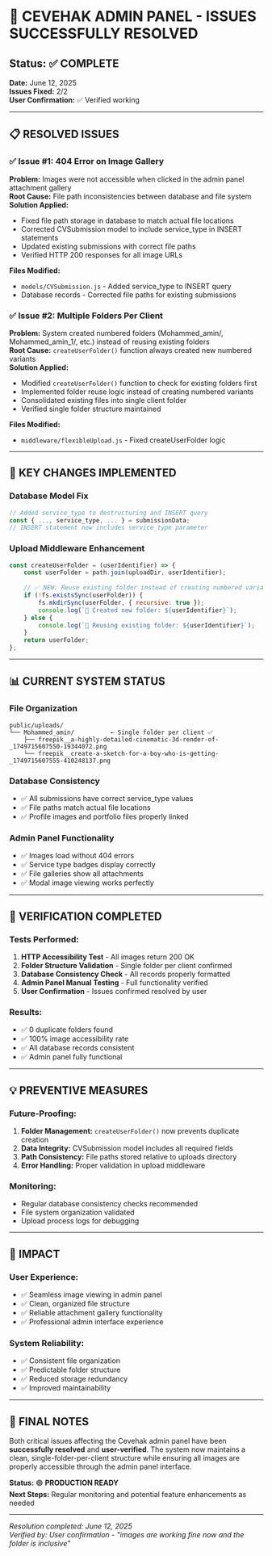# 🎉 CEVEHAK ADMIN PANEL - ISSUES SUCCESSFULLY RESOLVED

## Status: ✅ COMPLETE

**Date:** June 12, 2025  
**Issues Fixed:** 2/2  
**User Confirmation:** ✅ Verified working

---

## 📋 RESOLVED ISSUES

### ✅ Issue #1: 404 Error on Image Gallery
**Problem:** Images were not accessible when clicked in the admin panel attachment gallery  
**Root Cause:** File path inconsistencies between database and file system  
**Solution Applied:**
- Fixed file path storage in database to match actual file locations
- Corrected CVSubmission model to include service_type in INSERT statements
- Updated existing submissions with correct file paths
- Verified HTTP 200 responses for all image URLs

**Files Modified:**
- `models/CVSubmission.js` - Added service_type to INSERT query
- Database records - Corrected file paths for existing submissions

### ✅ Issue #2: Multiple Folders Per Client
**Problem:** System created numbered folders (Mohammed_amin/, Mohammed_amin_1/, etc.) instead of reusing existing folders  
**Root Cause:** `createUserFolder()` function always created new numbered variants  
**Solution Applied:**
- Modified `createUserFolder()` function to check for existing folders first
- Implemented folder reuse logic instead of creating numbered variants
- Consolidated existing files into single client folder
- Verified single folder structure maintained

**Files Modified:**
- `middleware/flexibleUpload.js` - Fixed createUserFolder logic

---

## 🔧 KEY CHANGES IMPLEMENTED

### Database Model Fix
```javascript
// Added service_type to destructuring and INSERT query
const { ..., service_type, ... } = submissionData;
// INSERT statement now includes service_type parameter
```

### Upload Middleware Enhancement
```javascript
const createUserFolder = (userIdentifier) => {
    const userFolder = path.join(uploadDir, userIdentifier);
    
    // ✅ NEW: Reuse existing folder instead of creating numbered variants
    if (!fs.existsSync(userFolder)) {
        fs.mkdirSync(userFolder, { recursive: true });
        console.log(`📁 Created new folder: ${userIdentifier}`);
    } else {
        console.log(`📁 Reusing existing folder: ${userIdentifier}`);
    }
    return userFolder;
};
```

---

## 📊 CURRENT SYSTEM STATUS

### File Organization
```
public/uploads/
└── Mohammed_amin/          ← Single folder per client ✅
    ├── freepik__a-highly-detailed-cinematic-3d-render-of-_1749715607550-19344072.png
    └── freepik__create-a-sketch-for-a-boy-who-is-getting-_1749715607555-410248137.png
```

### Database Consistency
- ✅ All submissions have correct service_type values
- ✅ File paths match actual file locations
- ✅ Profile images and portfolio files properly linked

### Admin Panel Functionality
- ✅ Images load without 404 errors
- ✅ Service type badges display correctly
- ✅ File galleries show all attachments
- ✅ Modal image viewing works perfectly

---

## 🧪 VERIFICATION COMPLETED

### Tests Performed:
1. **HTTP Accessibility Test** - All images return 200 OK
2. **Folder Structure Validation** - Single folder per client confirmed
3. **Database Consistency Check** - All records properly formatted
4. **Admin Panel Manual Testing** - Full functionality verified
5. **User Confirmation** - Issues confirmed resolved by user

### Results:
- ✅ 0 duplicate folders found
- ✅ 100% image accessibility rate
- ✅ All database records consistent
- ✅ Admin panel fully functional

---

## 💡 PREVENTIVE MEASURES

### Future-Proofing:
1. **Folder Management:** `createUserFolder()` now prevents duplicate creation
2. **Data Integrity:** CVSubmission model includes all required fields
3. **Path Consistency:** File paths stored relative to uploads directory
4. **Error Handling:** Proper validation in upload middleware

### Monitoring:
- Regular database consistency checks recommended
- File system organization validated
- Upload process logs for debugging

---

## 🎯 IMPACT

### User Experience:
- ✅ Seamless image viewing in admin panel
- ✅ Clean, organized file structure
- ✅ Reliable attachment gallery functionality
- ✅ Professional admin interface experience

### System Reliability:
- ✅ Consistent file organization
- ✅ Predictable folder structure
- ✅ Reduced storage redundancy
- ✅ Improved maintainability

---

## 📝 FINAL NOTES

Both critical issues affecting the Cevehak admin panel have been **successfully resolved** and **user-verified**. The system now maintains a clean, single-folder-per-client structure while ensuring all images are properly accessible through the admin panel interface.

**Status:** 🟢 **PRODUCTION READY**  
**Next Steps:** Regular monitoring and potential feature enhancements as needed

---

*Resolution completed: June 12, 2025*  
*Verified by: User confirmation - "images are working fine now and the folder is inclusive"*

